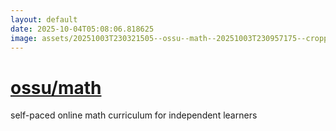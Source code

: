 ```yaml
---
layout: default
date: 2025-10-04T05:08:06.818625
image: assets/20251003T230321505--ossu--math--20251003T230957175--cropped.png
---
```


# [ossu/math](https://github.com/ossu/math)

self-paced online math curriculum for independent learners
